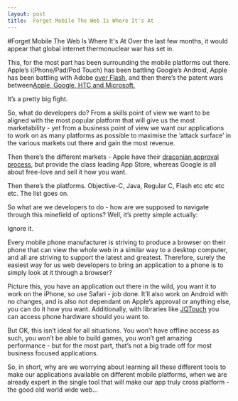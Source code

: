 ```yaml
---
layout: post
title:  Forget Mobile The Web Is Where It's At
---
```

#Forget Mobile The Web Is Where It's At
Over the last few months, it would appear that global internet
thermonuclear war has set in.

This, for the most part has been surrounding the mobile platforms out
there. Apple’s i(Phone/Pad/Pod Touch) has been battling Google’s
Android, Apple has been battling with Adobe [over Flash][], and then
there’s the patent wars between[Apple, Google, HTC and Microsoft.][]

It’s a pretty big fight.

So, what do developers do? From a skills point of view we want to be
aligned with the most popular platform that will give us the most
marketability - yet from a business point of view we want our
applications to work on as many platforms as possible to maximise the
‘attack surface’ in the various markets out there and gain the most
revenue.

Then there’s the different markets - Apple have their [draconian
approval process][], but provide the class leading App Store, whereas
Google is all about free-love and sell it how you want.

Then there’s the platforms. Objective-C, Java, Regular C, Flash etc etc
etc etc. The list goes on.

So what are we developers to do - how are we supposed to navigate
through this minefield of options? Well, it’s pretty simple actually:

Ignore it.

Every mobile phone manufacturer is striving to produce a browser on
their phone that can view the whole web in a similar way to a desktop
computer, and all are striving to support the latest and greatest.
Therefore, surely the easiest way for us web developers to bring an
application to a phone is to simply look at it through a browser?

Picture this, you have an application out there in the wild, you want it
to work on the iPhone, so use Safari - job done. It’ll also work on
Android with no changes, and is also not dependant on Apple’s approval
or anything else, you can do it how you want. Additionally, with
libraries like [JQTouch][] you can access phone hardware should you want
to.

But OK, this isn’t ideal for all situations. You won’t have offline
access as such, you won’t be able to build games, you won’t get amazing
performance - but for the most part, that’s not a big trade off for most
business focused applications.

So, in short, why are we worrying about learning all these different
tools to make our applications available on different mobile platforms,
when we are already expert in the single tool that will make our app
truly cross platform - the good old world wide web…

  [over Flash]: http://news.cnet.com/8301-30685_3-20003006-264.html?tag=mncol;txt
  [Apple, Google, HTC and Microsoft.]: http://news.cnet.com/8301-13860_3-20003602-56.html
  [draconian approval process]: http://news.cnet.com/8301-13579_3-10315328-37.html
  [JQTouch]: http://www.jqtouch.com/
